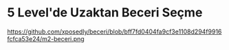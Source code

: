 # 5 Level'de Uzaktan Beceri Seçme

https://github.com/xposedly/beceri/blob/bff7fd0404fa9cf3e1108d294f9916fcfca53e24/m2-beceri.png
